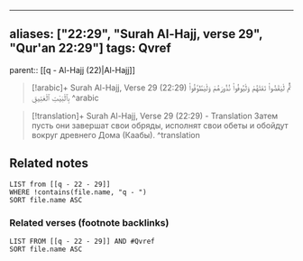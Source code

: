
---
aliases: ["22:29", "Surah Al-Hajj, verse 29", "Qur'an 22:29"]
tags: Qvref
---

parent:: [[q - Al-Hajj (22)|Al-Hajj]]

> [!arabic]+ Surah Al-Hajj, Verse 29 (22:29)
> <span class="quran-arabic">ثُمَّ لْيَقْضُوا۟ تَفَثَهُمْ وَلْيُوفُوا۟ نُذُورَهُمْ وَلْيَطَّوَّفُوا۟ بِٱلْبَيْتِ ٱلْعَتِيقِ</span>
^arabic

> [!translation]+ Surah Al-Hajj, Verse 29 (22:29) - Translation
> Затем пусть они завершат свои обряды, исполнят свои обеты и обойдут вокруг древнего Дома (Каабы).
^translation



## Related notes
```dataview
LIST from [[q - 22 - 29]]
WHERE !contains(file.name, "q - ")
SORT file.name ASC
```

### Related verses (footnote backlinks)
```dataview
LIST FROM [[q - 22 - 29]] AND #Qvref
SORT file.name ASC
```

